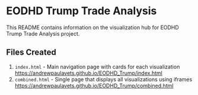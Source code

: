 # EODHD Trump Trade Analysis

This README contains information on the visualization hub for EODHD Trump Trade Analysis project.

## Files Created

1. `index.html` - Main navigation page with cards for each visualization  https://andrewpaulavets.github.io/EODHD_Trump/index.html
2. `combined.html` - Single page that displays all visualizations using iframes https://andrewpaulavets.github.io/EODHD_Trump/combined.html
